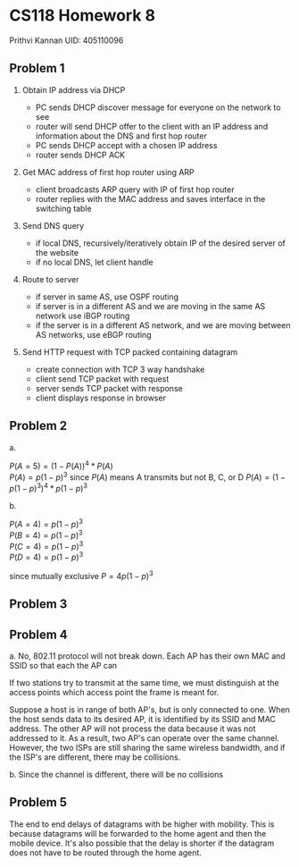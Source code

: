 # CS118 Homework 8

Prithvi Kannan
UID: 405110096

## Problem 1

1. Obtain IP address via DHCP

    - PC sends DHCP discover message for everyone on the network to see
    - router will send DHCP offer to the client with an IP address and information about the DNS and first hop router
    - PC sends DHCP accept with a chosen IP address
    - router sends DHCP ACK

2. Get MAC address of first hop router using ARP

    - client broadcasts ARP query with IP of first hop router
    - router replies with the MAC address and saves interface in the switching table

3. Send DNS query

    - if local DNS, recursively/iteratively obtain IP of the desired server of the website
    - if no local DNS, let client handle

4. Route to server

    - if server in same AS, use OSPF routing
    - if server is in a different AS and we are moving in the same AS network
    use iBGP routing
    - if the server is in a different AS network, and we are moving between AS networks,
    use eBGP routing

5. Send HTTP request with TCP packed containing datagram

    - create connection with TCP 3 way handshake
    - client send TCP packet with request
    - server sends TCP packet with response
    - client displays response in browser

## Problem 2

a. 

$P(A=5)=(1-P(A))^4*P(A)$ \
$P(A)=p(1-p)^3$ since $P(A)$ means A transmits but not B, C, or D
$P(A)=(1-p(1-p)^3)^4 *p(1-p)^3$

b. 

$P(A=4)=p(1-p)^3$ \
$P(B=4)=p(1-p)^3$ \
$P(C=4)=p(1-p)^3$ \
$P(D=4)=p(1-p)^3$ 

since mutually exclusive $P=4p(1-p)^3$

## Problem 3

## Problem 4

a. No, 802.11 protocol will not break down. Each AP has their own MAC and SSID so that each the AP can 

If two stations try to transmit at the same time, we must distinguish at the access
points which access point the frame is meant for. 


Suppose a host is in range of both
AP's, but is only connected to one. When the host sends data to its desired AP,
it is identified by its SSID and MAC address. The other AP will not process the data
because it was not addressed to it. As a result, two AP's can operate over the same
channel. However, the two ISPs are still sharing the same wireless bandwidth, and if
the ISP's are different, there may be collisions.

b. Since the channel is different, there will be no collisions

## Problem 5
 
The end to end delays of datagrams with be higher with mobility. This is because datagrams will be forwarded to the home agent and then the mobile device. It's also possible that the delay is shorter if the datagram does not have to be routed through the home agent. 

